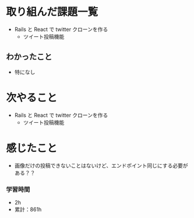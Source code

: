 # 取り組んだ課題一覧

- Rails と React で twitter クローンを作る
  - ツイート投稿機能

## わかったこと

- 特になし

# 次やること

- Rails と React で twitter クローンを作る
  - ツイート投稿機能

# 感じたこと

- 画像だけの投稿できないことはないけど、エンドポイント同じにする必要がある？？

### 学習時間

- 2h
- 累計：861h

